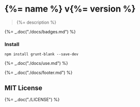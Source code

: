 # {%= name %} v{%= version %}

> {%= description %}

{%= _.doc("./docs/badges.md") %}

### Install

`npm install grunt-blank --save-dev`

{%= _.doc("./docs/use.md") %}

{%= _.doc("./docs/footer.md") %}

## MIT License

{%= _.doc("./LICENSE") %}

